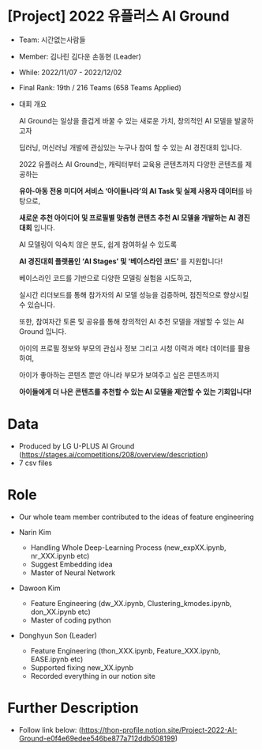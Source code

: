 # [Project] 2022 유플러스 AI Ground

- Team: 시간없는사람들
- Member: 김나린  김다운  손동현 (Leader)
- While: 2022/11/07 - 2022/12/02
- Final Rank: 19th / 216 Teams (658 Teams Applied)
- 대회 개요
    
    AI Ground는 일상을 즐겁게 바꿀 수 있는 새로운 가치, 창의적인 AI 모델을 발굴하고자
    
    딥러닝, 머신러닝 개발에 관심있는 누구나 참여 할 수 있는 AI 경진대회 입니다.
    
    2022 유플러스 AI Ground는, 캐릭터부터 교육용 콘텐츠까지 다양한 콘텐츠를 제공하는
    
    **유아-아동 전용 미디어 서비스 ‘아이들나라’의 AI Task 및 실제 사용자 데이터**를 바탕으로,
    
    **새로운 추천 아이디어 및 프로필별 맞춤형 콘텐츠 추천 AI 모델을 개발하는 AI 경진대회** 입니다.
    
    AI 모델링이 익숙치 않은 분도, 쉽게 참여하실 수 있도록
    
    **AI 경진대회 플랫폼인 ‘AI Stages’ 및 ‘베이스라인 코드’** 를 지원합니다!
    
    베이스라인 코드를 기반으로 다양한 모델링 실험을 시도하고,
    
    실시간 리더보드를 통해 참가자의 AI 모델 성능을 검증하며, 점진적으로 향상시킬 수 있습니다.
    
    또한, 참여자간 토론 및 공유를 통해 창의적인 AI 추천 모델을 개발할 수 있는 AI Ground 입니다.
    
    아이의 프로필 정보와 부모의 관심사 정보 그리고 시청 이력과 메타 데이터를 활용하여,
    
    아이가 좋아하는 콘텐츠 뿐만 아니라 부모가 보여주고 싶은 콘텐츠까지
    
    **아이들에게 더 나은 콘텐츠를 추천할 수 있는 AI 모델을 제안할 수 있는 기회입니다!**

# Data

- Produced by LG U-PLUS AI Ground (https://stages.ai/competitions/208/overview/description)
- 7 csv files

# Role

- Our whole team member contributed to the ideas of feature engineering

- Narin Kim
    - Handling Whole Deep-Learning Process (new_expXX.ipynb, nr_XXX.ipynb etc)
    - Suggest Embedding idea
    - Master of Neural Network

- Dawoon Kim
    - Feature Engineering (dw_XX.ipynb, Clustering_kmodes.ipynb, don_XX.ipynb etc)
    - Master of coding python

- Donghyun Son (Leader)
    - Feature Engineering (thon_XXX.ipynb, Feature_XXX.ipynb, EASE.ipynb etc)
    - Supported fixing new_XX.ipynb
    - Recorded everything in our notion site

# Further Description
- Follow link below:
(https://thon-profile.notion.site/Project-2022-AI-Ground-e0f4e69edee546be877a712ddb508199)